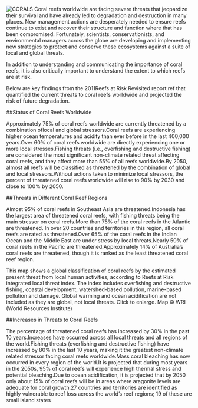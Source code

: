 ![CORALS](https://images.squarespace-cdn.com/content/v1/59ac1961bebafb8981e1a8d4/1504514037069-KXGSUX8647K5FVX9DBNP/ke17ZwdGBToddI8pDm48kIyrSAlZw0scgxWGiTRYQWl7gQa3H78H3Y0txjaiv_0fDoOvxcdMmMKkDsyUqMSsMWxHk725yiiHCCLfrh8O1z5QPOohDIaIeljMHgDF5CVlOqpeNLcJ80NK65_fV7S1UQDXLzkH-CZ-7QKrQsh4p8lMtwqAKlza9eqEnfdUjYfAWTUnGzk3zJjDKAJuKMwn7w/corals.jpg "CORALS")
Coral reefs worldwide are facing severe threats that jeopardize their survival and have already led to degradation and destruction in many places. New management actions are desperately needed to ensure reefs continue to exist and recover their structure and function where that has been compromised. Fortunately, scientists, conservationists, and environmental managers across the globe are developing and implementing new strategies to protect and conserve these ecosystems against a suite of local and global threats.

In addition to understanding and communicating the importance of coral reefs, it is also critically important to understand the extent to which reefs are at risk.

Below are key findings from the 2011Reefs at Risk Revisited report  ref that quantified the current threats to coral reefs worldwide and projected the risk of future degradation.

##Status of Coral Reefs Worldwide

Approximately 75% of coral reefs worldwide are currently threatened by a combination oflocal and global stressors.Coral reefs are experiencing higher ocean temperatures and acidity than ever before in the last 400,000 years.Over 60% of coral reefs worldwide are directly experiencing one or more local stresses.Fishing threats (i.e., overfishing and destructive fishing) are considered the most significant non-climate related threat affecting coral reefs, and they affect more than 55% of all reefs worldwide.By 2050, almost all reefs will be classified as threatened by the combination of global and local stressors.Without actions taken to minimize local stressors, the percent of threatened coral reefs worldwide will rise to 90% by 2030 and close to 100% by 2050.

##Threats in Different Coral Reef Regions

Almost 95% of coral reefs in Southeast Asia are threatened.Indonesia has the largest area of threatened coral reefs, with fishing threats being the main stressor on coral reefs.More than 75% of the coral reefs in the Atlantic are threatened. In over 20 countries and territories in this region, all coral reefs are rated as threatened.Over 65% of the coral reefs in the Indian Ocean and the Middle East are under stress by local threats.Nearly 50% of coral reefs in the Pacific are threatened.Approximately 14% of Australia’s coral reefs are threatened, though it is ranked as the least threatened coral reef region.


This map shows a global classification of coral reefs by the estimated present threat from local human activities, according to Reefs at Risk integrated local threat index. The index includes overfishing and destructive fishing, coastal development, watershed-based pollution, marine-based pollution and damage. Global warming and ocean acidification are not included as they are global, not local threats. Click to enlarge. Map © WRI (World Resources Institute)

##Increases in Threats to Coral Reefs

The percentage of threatened coral reefs has increased by 30% in the past 10 years.Increases have occurred across all local threats and all regions of the world.Fishing threats (overfishing and destructive fishing) have increased by 80% in the last 10 years, making it the greatest non-climate related stressor facing coral reefs worldwide.Mass coral bleaching has now occurred in every region of the world.It is projected that during most years in the 2050s, 95% of coral reefs will experience high thermal stress and potential bleaching.Due to ocean acidification, it is projected that by 2050 only about 15% of coral reefs will be in areas where aragonite levels are adequate for coral growth.27 countries and territories are identified as highly vulnerable to reef loss across the world’s reef regions; 19 of these are small island states

